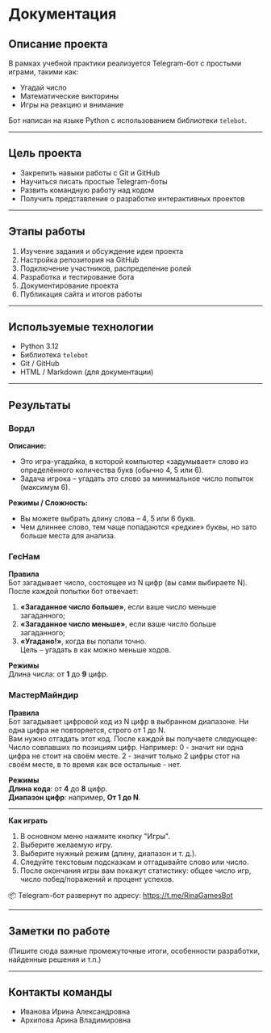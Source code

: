 # Документация

## Описание проекта

В рамках учебной практики реализуется Telegram-бот с простыми играми, такими как:
- Угадай число
- Математические викторины
- Игры на реакцию и внимание

Бот написан на языке Python с использованием библиотеки `telebot`.

---

## Цель проекта

- Закрепить навыки работы с Git и GitHub
- Научиться писать простые Telegram-боты
- Развить командную работу над кодом
- Получить представление о разработке интерактивных проектов

---

## Этапы работы

1. Изучение задания и обсуждение идеи проекта
2. Настройка репозитория на GitHub
3. Подключение участников, распределение ролей
4. Разработка и тестирование бота
5. Документирование проекта
6. Публикация сайта и итогов работы

---

## Используемые технологии

- Python 3.12
- Библиотека `telebot`
- Git / GitHub
- HTML / Markdown (для документации)

---

## Результаты

### Вордл

**Описание:**
- Это игра-угадайка, в которой компьютер «задумывает» слово из определённого количества букв (обычно 4, 5 или 6).  
- Задача игрока – угадать это слово за минимальное число попыток (максимум 6).

**Режимы / Сложность:**
- Вы можете выбрать длину слова – 4, 5 или 6 букв.  
- Чем длиннее слово, тем чаще попадаются «редкие» буквы, но зато больше места для анализа.



### ГесНам
**Правила**  
 Бот загадывает число, состоящее из N цифр (вы сами выбираете N).  
 После каждой попытки бот отвечает:  
  1. **«Загаданное число больше»**, если ваше число меньше загаданного;  
  2. **«Загаданное число меньше»**, если ваше число больше загаданного;  
  3. **«Угадано!»**, когда вы попали точно.  
 Цель – угадать в как можно меньше ходов.

**Режимы**  
 Длина числа: от **1** до **9** цифр.  



### МастерМайндир
**Правила**  
 Бот загадывает цифровой код из N цифр в выбранном диапазоне. Ни одна цифра не повторяется, строго от 1 до N.  
 Вам нужно отгадать этот код. После каждой вы получаете следующее:
 Число совпавших по позициям цифр.
 Например:
 0 - значит ни одна цифра не стоит на своём месте.
 2 - значит только 2 цифры стот на своём месте, в то время как все остальные - нет.

**Режимы**  
 **Длина кода**: от **4** до **8** цифр.  
 **Диапазон цифр**: например, **От 1 до N**.

-----

**Как играть**  
1. В основном меню нажмите кнопку "Игры".
2. Выберите желаемую игру. 
3. Выберите нужный режим (длину, диапазон и т. д.).  
4. Следуйте текстовым подсказкам и отгадывайте слово или число.  
5. После окончания игры вам покажут статистику: общее число игр, число побед/поражений и процент успехов.




📦 Telegram-бот развернут по адресу: https://t.me/RinaGamesBot

---

## Заметки по работе

(Пишите сюда важные промежуточные итоги, особенности разработки, найденные решения и т.п.)

---

## Контакты команды

- Иванова Ирина Александровна
- Архипова Арина Владимировна

